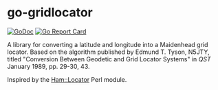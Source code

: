 # go-gridlocator

[![GoDoc](https://godoc.org/github.com/jasonhancock/go-gridlocator?status.svg)](https://godoc.org/github.com/jasonhancock/go-gridlocator)
[![Go Report Card](https://goreportcard.com/badge/github.com/jasonhancock/go-gridlocator)](https://goreportcard.com/report/github.com/jasonhancock/go-gridlocator)

A library for converting a latitude and longitude into a Maidenhead grid locator. Based on the algorithm published by Edmund T. Tyson, N5JTY, titled "Conversion Between Geodetic and Grid Locator Systems" in _QST_ January 1989, pp. 29-30, 43.

Inspired by the [Ham::Locator](https://metacpan.org/pod/Ham::Locator) Perl module.
